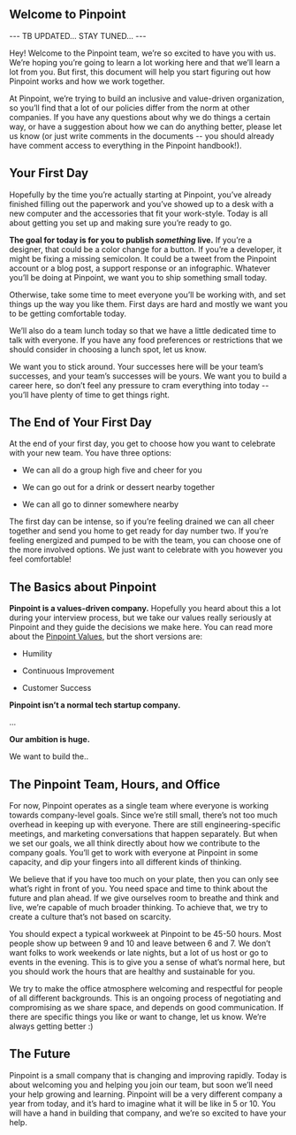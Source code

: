 ## Welcome to Pinpoint

--- TB UPDATED... STAY TUNED... ---

Hey! Welcome to the Pinpoint team, we’re so excited to have you with us. We’re hoping you’re going to learn a lot working here and that we’ll learn a lot from you. But first, this document will help you start figuring out how Pinpoint works and how we work together.

At Pinpoint, we’re trying to build an inclusive and value-driven organization, so you’ll find that a lot of our policies differ from the norm at other companies. If you have any questions about why we do things a certain way, or have a suggestion about how we can do anything better, please let us know (or just write comments in the documents -- you should already have comment access to everything in the Pinpoint handbook!).  

## Your First Day

Hopefully by the time you’re actually starting at Pinpoint, you’ve already finished filling out the paperwork and you’ve showed up to a desk with a new computer and the accessories that fit your work-style. Today is all about getting you set up and making sure you’re ready to go.

**The goal for today is for you to publish _something_ live.** If you’re a designer, that could be a color change for a button. If you’re a developer, it might be fixing a missing semicolon. It could be a tweet from the Pinpoint account or a blog post, a support response or an infographic. Whatever you’ll be doing at Pinpoint, we want you to ship something small today.

Otherwise, take some time to meet everyone you’ll be working with, and set things up the way you like them. First days are hard and mostly we want you to be getting comfortable today.

We’ll also do a team lunch today so that we have a little dedicated time to talk with everyone. If you have any food preferences or restrictions that we should consider in choosing a lunch spot, let us know.

We want you to stick around. Your successes here will be your team’s successes, and your team’s successes will be yours. We want you to build a career here, so don’t feel any pressure to cram everything into today -- you’ll have plenty of time to get things right.

## The End of Your First Day

At the end of your first day, you get to choose how you want to celebrate with your new team. You have three options:

* We can all do a group high five and cheer for you

* We can go out for a drink or dessert nearby together

* We can all go to dinner somewhere nearby

The first day can be intense, so if you’re feeling drained we can all cheer together and send you home to get ready for day number two. If you’re feeling energized and pumped to be with the team, you can choose one of the more involved options. We just want to celebrate with you however you feel comfortable!

## The Basics about Pinpoint

**Pinpoint is a values-driven company.** Hopefully you heard about this a lot during your interview process, but we take our values really seriously at Pinpoint and they guide the decisions we make here. You can read more about the [Pinpoint Values](https://github.com/pinpt/handbook/blob/master/our-values.md), but the short versions are:

* Humility

* Continuous Improvement

* Customer Success


**Pinpoint isn’t a normal tech startup company.** 

...

**Our ambition is huge.** 

We want to build the..

## The Pinpoint Team, Hours, and Office

For now, Pinpoint operates as a single team where everyone is working towards company-level goals. Since we’re still small, there’s not too much overhead in keeping up with everyone. There are still engineering-specific meetings, and marketing conversations that happen separately. But when we set our goals, we all think directly about how we contribute to the company goals. You’ll get to work with everyone at Pinpoint in some capacity, and dip your fingers into all different kinds of thinking.

We believe that if you have too much on your plate, then you can only see what’s right in front of you. You need space and time to think about the future and plan ahead. If we give ourselves room to breathe and think and live, we’re capable of much broader thinking. To achieve that, we try to create a culture that’s not based on scarcity.

You should expect a typical workweek at Pinpoint to be 45-50 hours. Most people show up between 9 and 10 and leave between 6 and 7. We don’t want folks to work weekends or late nights, but a lot of us host or go to events in the evening. This is to give you a sense of what’s normal here, but you should work the hours that are healthy and sustainable for you.

We try to make the office atmosphere welcoming and respectful for people of all different backgrounds. This is an ongoing process of negotiating and compromising as we share space, and depends on good communication. If there are specific things you like or want to change, let us know. We’re always getting better :)

## The Future

Pinpoint is a small company that is changing and improving rapidly. Today is about welcoming you and helping you join our team, but soon we’ll need your help growing and learning. Pinpoint will be a very different company a year from today, and it’s hard to imagine what it will be like in 5 or 10. You will have a hand in building that company, and we’re so excited to have your help.
